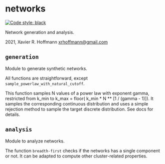 # networks
[![Code style: black](https://img.shields.io/badge/code%20style-black-000000.svg)](https://github.com/psf/black)

Network generation and analysis.

2021, Xavier R. Hoffmann <xrhoffmann@gmail.com>



## `generation`

Module to generate synthetic networks.

All functions are straightforward, except `sample_powerlaw_with_natural_cutoff`.

This function samples N values of a power law with exponent gamma, restricted from k_min to k_max = floor( k_min * N ** [1 / (gamma - 1)]). It samples the corresponding continuous distribution and uses a simple rejection method to sample the target discrete distribution. See docs for details.

## `analysis`

Module to analyze networks.

The function `breadth-first` checks if the networks has a single component or not. It can be adapted to compute other cluster-related properties.
